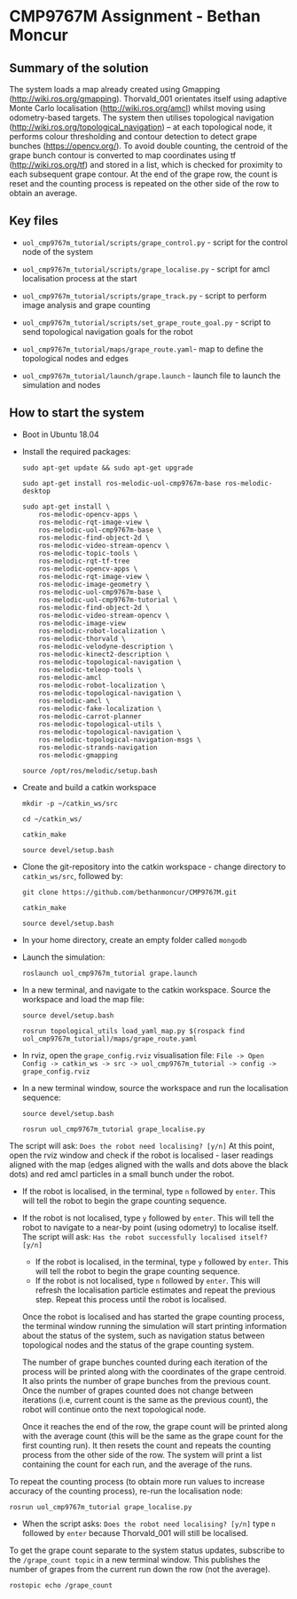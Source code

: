 # CMP9767M Assignment - Bethan Moncur

## Summary of the solution

The system loads a map already created using Gmapping (http://wiki.ros.org/gmapping). Thorvald_001 orientates itself using adaptive Monte Carlo localisation (http://wiki.ros.org/amcl) whilst moving using odometry-based targets. The system then utilises topological navigation (http://wiki.ros.org/topological_navigation) – at each topological node, it performs colour thresholding and contour detection to detect grape bunches (https://opencv.org/). To avoid double counting, the centroid of the grape bunch contour is converted to map coordinates using tf (http://wiki.ros.org/tf) and stored in a list, which is checked for proximity to each subsequent grape contour. At the end of the grape row, the count is reset and the counting process is repeated on the other side of the row to obtain an average.

## Key files
* `uol_cmp9767m_tutorial/scripts/grape_control.py` - script for the control node of the system
* `uol_cmp9767m_tutorial/scripts/grape_localise.py` - script for amcl localisation process at the start
* `uol_cmp9767m_tutorial/scripts/grape_track.py` - script to perform image analysis and grape counting
* `uol_cmp9767m_tutorial/scripts/set_grape_route_goal.py` - script to send topological navigation goals for the robot

* `uol_cmp9767m_tutorial/maps/grape_route.yaml`- map to define the topological nodes and edges

* `uol_cmp9767m_tutorial/launch/grape.launch` - launch file to launch the simulation and nodes

## How to start the system

* Boot in Ubuntu 18.04
* Install the required packages:

    ```
    sudo apt-get update && sudo apt-get upgrade
    ```
    
    ```
    sudo apt-get install ros-melodic-uol-cmp9767m-base ros-melodic-desktop
    ```
    
    ```
    sudo apt-get install \
        ros-melodic-opencv-apps \
        ros-melodic-rqt-image-view \
        ros-melodic-uol-cmp9767m-base \
        ros-melodic-find-object-2d \
        ros-melodic-video-stream-opencv \
        ros-melodic-topic-tools \
        ros-melodic-rqt-tf-tree
        ros-melodic-opencv-apps \
        ros-melodic-rqt-image-view \
        ros-melodic-image-geometry \
        ros-melodic-uol-cmp9767m-base \
        ros-melodic-uol-cmp9767m-tutorial \
        ros-melodic-find-object-2d \
        ros-melodic-video-stream-opencv \
        ros-melodic-image-view
        ros-melodic-robot-localization \
        ros-melodic-thorvald \
        ros-melodic-velodyne-description \
        ros-melodic-kinect2-description \
        ros-melodic-topological-navigation \
        ros-melodic-teleop-tools \
        ros-melodic-amcl
        ros-melodic-robot-localization \
        ros-melodic-topological-navigation \
        ros-melodic-amcl \
        ros-melodic-fake-localization \
        ros-melodic-carrot-planner
        ros-melodic-topological-utils \
        ros-melodic-topological-navigation \
        ros-melodic-topological-navigation-msgs \
        ros-melodic-strands-navigation
        ros-melodic-gmapping
    ```
    
    ```
    source /opt/ros/melodic/setup.bash
    ```
    
* Create and build a catkin workspace

    ```
    mkdir -p ~/catkin_ws/src
    ```
    
    ```
    cd ~/catkin_ws/
    ```
    
    ```
    catkin_make
    ```

    ```
    source devel/setup.bash
    ```
    
* Clone the git-repository into the catkin workspace - change directory to `catkin_ws/src`, followed by:

    ```
    git clone https://github.com/bethanmoncur/CMP9767M.git
    ```
    ```
    catkin_make
    ```
    
    ```
    source devel/setup.bash
    ```
    
* In your home directory, create an empty folder called `mongodb`
* Launch the simulation:
    ```
    roslaunch uol_cmp9767m_tutorial grape.launch
    ```
    
* In a new terminal, and navigate to the catkin workspace. Source the workspace and load the map file:
    ```
    source devel/setup.bash
    ```
    
    ```
    rosrun topological_utils load_yaml_map.py $(rospack find uol_cmp9767m_tutorial)/maps/grape_route.yaml
    ```
    
* In rviz, open the `grape_config.rviz` visualisation file: `File -> Open Config -> catkin_ws -> src -> uol_cmp9767m_tutorial -> config -> grape_config.rviz`
* In a new terminal window, source the workspace and run the localisation sequence:
    ```
    source devel/setup.bash
    ```

    ```
    rosrun uol_cmp9767m_tutorial grape_localise.py
    ```
    
The script will ask: `Does the robot need localising? [y/n]`
At this point, open the rviz window and check if the robot is localised -  laser readings aligned with the map (edges aligned with the walls and dots above the black dots) and red amcl particles in a small bunch under the robot.

* If the robot is localised, in the terminal, type `n` followed by `enter`. This will tell the robot to begin the grape counting sequence.

* If the robot is not localised, type `y` followed by `enter`. This will tell the robot to navigate to a near-by point (using odometry) to localise itself. The script will ask: `Has the robot successfully localised itself? [y/n]`

    * If the robot is localised, in the terminal, type `y` followed by `enter`. This will tell the robot to begin the grape counting sequence.
    * If the robot is not localised, type `n` followed by `enter`. This will refresh the localisation particle estimates and repeat the previous step. Repeat this process until the robot is localised.

    Once the robot is localised and has started the grape counting process, the terminal window running the simulation will start printing information about the status of the system, such as navigation status between topological nodes and the status of the grape counting system.

    The number of grape bunches counted during each iteration of the process will be printed along with the coordinates of the grape centroid. It also prints the number of grape bunches from the previous count. Once the number of grapes counted does not change between iterations (i.e, current count is the same as the previous count), the robot will continue onto the next topological node.

    Once it reaches the end of the row, the grape count will be printed along with the average count (this will be the same as the grape count for the first counting run). It then resets the count and repeats the counting process from the other side of the row. The system will print a list containing the count for each run, and the average of the runs.

To repeat the counting process (to obtain more run values to increase accuracy of the counting process), re-run the localisation node:

```
rosrun uol_cmp9767m_tutorial grape_localise.py
```
    
* When the script asks: `Does the robot need localising? [y/n]` type `n` followed by `enter` because Thorvald_001 will still be localised.

To get the grape count separate to the system status updates, subscribe to the `/grape_count topic` in a new terminal window. This publishes the number of grapes from the current run down the row (not the average).

```
rostopic echo /grape_count
```

